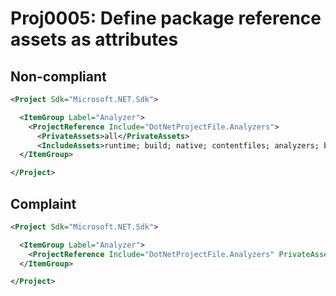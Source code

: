 # Proj0005: Define package reference assets as attributes

## Non-compliant
``` XML
<Project Sdk="Microsoft.NET.Sdk">

  <ItemGroup Label="Analyzer">
    <ProjectReference Include="DotNetProjectFile.Analyzers">
      <PrivateAssets>all</PrivateAssets>
      <IncludeAssets>runtime; build; native; contentfiles; analyzers; buildtransitive</IncludeAssets>
  </ItemGroup>

</Project>
```

## Complaint
``` XML
<Project Sdk="Microsoft.NET.Sdk">

  <ItemGroup Label="Analyzer">
    <ProjectReference Include="DotNetProjectFile.Analyzers" PrivateAssets="all" IncludeAssets="runtime; build; native; contentfiles; analyzers; buildtransitive" />
  </ItemGroup>

</Project>
```
